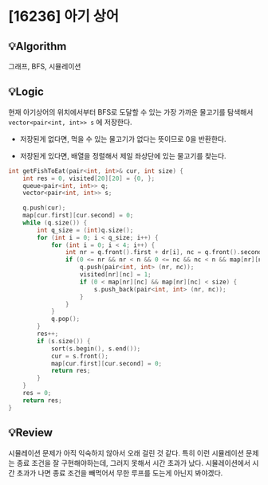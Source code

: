 # [16236] 아기 상어
## 💡Algorithm

그래프, BFS, 시뮬레이션

## 💡Logic

현재 아기상어의 위치에서부터 BFS로 도달할 수 있는 가장 가까운 물고기를 탐색해서 ```vector<pair<int, int>> s``` 에 저장한다.

- 저장된게 없다면, 먹을 수 있는 물고기가 없다는 뜻이므로 0을 반환한다.

- 저장된게 있다면, 배열을 정렬해서 제일 좌상단에 있는 물고기를 찾는다.

```c++
int getFishToEat(pair<int, int>& cur, int size) {
    int res = 0, visited[20][20] = {0, };
    queue<pair<int, int>> q;
    vector<pair<int, int>> s;
    
    q.push(cur);
    map[cur.first][cur.second] = 0;
    while (q.size()) {
        int q_size = (int)q.size();
        for (int i = 0; i < q_size; i++) {
            for (int i = 0; i < 4; i++) {
                int nr = q.front().first + dr[i], nc = q.front().second + dc[i];
                if (0 <= nr && nr < n && 0 <= nc && nc < n && map[nr][nc] <= size && visited[nr][nc] == 0) {
                    q.push(pair<int, int> (nr, nc));
                    visited[nr][nc] = 1;
                    if (0 < map[nr][nc] && map[nr][nc] < size) {
                        s.push_back(pair<int, int> (nr, nc));
                    }
                }
            }
            q.pop();
        }
        res++;
        if (s.size()) {
            sort(s.begin(), s.end());
            cur = s.front();
            map[cur.first][cur.second] = 0;
            return res;
        }
    }
    res = 0;
    return res;
}
```

## 💡Review
시뮬레이션 문제가 아직 익숙하지 않아서 오래 걸린 것 같다. 특히 이런 시뮬레이션 문제는 종료 조건을 잘 구현해야하는데, 그러지 못해서 시간 초과가 났다. 시뮬레이션에서 시간 초과가 나면 종료 조건을 빼먹어서 무한 루프를 도는게 아닌지 봐야겠다.
